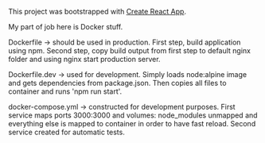 This project was bootstrapped with [Create React App](https://github.com/facebook/create-react-app).

My part of job here is Docker stuff.

Dockerfile -> should be used in production. First step, build application using npm. Second step, copy build output from first step to default nginx folder and using nginx start production server.

Dockerfile.dev -> used for development. Simply loads node:alpine image and gets dependencies from package.json. Then copies all files to container and runs 'npm run start'.

docker-compose.yml -> constructed for development purposes. First service maps ports 3000:3000 and volumes: node_modules unmapped and everything else is mapped to container in order to have fast reload.
Second service created for automatic tests.
